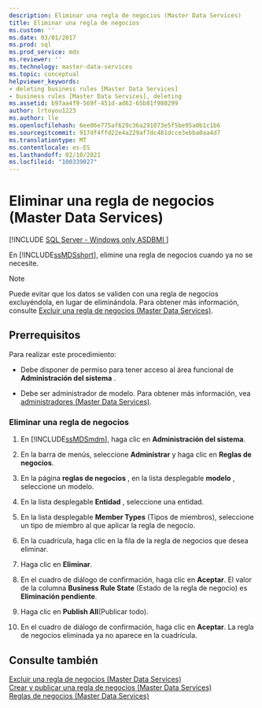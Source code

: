 ```yaml
---
description: Eliminar una regla de negocios (Master Data Services)
title: Eliminar una regla de negocios
ms.custom: ''
ms.date: 03/01/2017
ms.prod: sql
ms.prod_service: mds
ms.reviewer: ''
ms.technology: master-data-services
ms.topic: conceptual
helpviewer_keywords:
- deleting business rules [Master Data Services]
- business rules [Master Data Services], deleting
ms.assetid: b97aa4f9-569f-451d-ad62-65b81f980299
author: lrtoyou1223
ms.author: lle
ms.openlocfilehash: 6ee06e775af629c36a291073e5f5be95a0b1c1b6
ms.sourcegitcommit: 917df4ffd22e4a229af7dc481dcce3ebba0aa4d7
ms.translationtype: MT
ms.contentlocale: es-ES
ms.lasthandoff: 02/10/2021
ms.locfileid: "100339027"
---
```

# <a name="delete-a-business-rule-master-data-services"></a>Eliminar una regla de negocios (Master Data Services)

[!INCLUDE [SQL Server - Windows only ASDBMI  ](../includes/applies-to-version/sql-windows-only-asdbmi.md)]

  En [!INCLUDE[ssMDSshort](../includes/ssmdsshort-md.md)], elimine una regla de negocios cuando ya no se necesite.  
  
> [!NOTE]  
>  Puede evitar que los datos se validen con una regla de negocios excluyéndola, en lugar de eliminándola. Para obtener más información, consulte [Excluir una regla de negocios &#40;Master Data Services&#41;](../master-data-services/exclude-a-business-rule-master-data-services.md).  
  
## <a name="prerequisites"></a>Prerrequisitos  
 Para realizar este procedimiento:  
  
-   Debe disponer de permiso para tener acceso al área funcional de **Administración del sistema** .  
  
-   Debe ser administrador de modelo. Para obtener más información, vea [administradores &#40;Master Data Services&#41;](../master-data-services/administrators-master-data-services.md).  
  
### <a name="to-delete-a-business-rule"></a>Eliminar una regla de negocios  
  
1.  En [!INCLUDE[ssMDSmdm](../includes/ssmdsmdm-md.md)], haga clic en **Administración del sistema**.  
  
2.  En la barra de menús, seleccione **Administrar** y haga clic en **Reglas de negocios**.  
  
3.  En la página **reglas de negocios** , en la lista desplegable **modelo** , seleccione un modelo.  
  
4.  En la lista desplegable **Entidad** , seleccione una entidad.  
  
5.  En la lista desplegable **Member Types** (Tipos de miembros), seleccione un tipo de miembro al que aplicar la regla de negocio.  
  
6.  En la cuadrícula, haga clic en la fila de la regla de negocios que desea eliminar.  
  
7.  Haga clic en **Eliminar**.  
  
8.  En el cuadro de diálogo de confirmación, haga clic en **Aceptar**. El valor de la columna **Business Rule State** (Estado de la regla de negocio) es **Eliminación pendiente**.  
  
9. Haga clic en **Publish All**(Publicar todo).  
  
10. En el cuadro de diálogo de confirmación, haga clic en **Aceptar**. La regla de negocios eliminada ya no aparece en la cuadrícula.  
  
## <a name="see-also"></a>Consulte también  
 [Excluir una regla de negocios &#40;Master Data Services&#41;](../master-data-services/exclude-a-business-rule-master-data-services.md)   
 [Crear y publicar una regla de negocios &#40;Master Data Services&#41;](../master-data-services/create-and-publish-a-business-rule-master-data-services.md)   
 [Reglas de negocios &#40;Master Data Services&#41;](../master-data-services/business-rules-master-data-services.md)  
  
  
